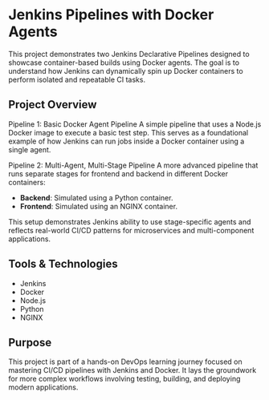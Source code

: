 # Jenkins Pipelines with Docker Agents

This project demonstrates two Jenkins Declarative Pipelines designed to showcase container-based builds using Docker agents. 
The goal is to understand how Jenkins can dynamically spin up Docker containers to perform isolated and repeatable CI tasks.

## Project Overview

Pipeline 1: Basic Docker Agent Pipeline
A simple pipeline that uses a Node.js Docker image to execute a basic test step. This serves as a foundational example of how Jenkins can run jobs inside a Docker container using a single agent.

Pipeline 2: Multi-Agent, Multi-Stage Pipeline
A more advanced pipeline that runs separate stages for frontend and backend in different Docker containers:
- **Backend**: Simulated using a Python container.
- **Frontend**: Simulated using an NGINX container.

This setup demonstrates Jenkins ability to use stage-specific agents and reflects real-world CI/CD patterns for microservices and multi-component applications.

## Tools & Technologies
- Jenkins
- Docker
- Node.js
- Python
- NGINX

## Purpose
This project is part of a hands-on DevOps learning journey focused on mastering CI/CD pipelines with Jenkins and Docker.
It lays the groundwork for more complex workflows involving testing, building, and deploying modern applications.

